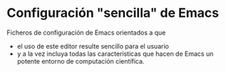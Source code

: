 Configuración "sencilla" de Emacs
===========================

Ficheros de configuración de Emacs orientados a que 

* el uso de este editor resulte sencillo para el usuario
* y a la vez incluya todas las características que hacen de Emacs un potente entorno de computación científica.